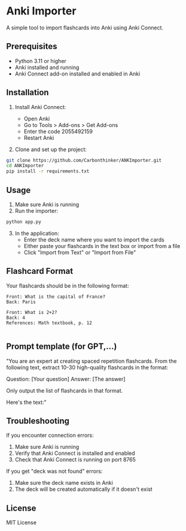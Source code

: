 # Anki Importer

A simple tool to import flashcards into Anki using Anki Connect.

## Prerequisites

- Python 3.11 or higher
- Anki installed and running
- Anki Connect add-on installed and enabled in Anki

## Installation

1. Install Anki Connect:
   - Open Anki
   - Go to Tools > Add-ons > Get Add-ons
   - Enter the code 2055492159
   - Restart Anki

2. Clone and set up the project:
```bash
git clone https://github.com/Carbonthinker/ANKImporter.git
cd ANKImporter
pip install -r requirements.txt
```

## Usage

1. Make sure Anki is running
2. Run the importer:
```bash
python app.py
```

3. In the application:
   - Enter the deck name where you want to import the cards
   - Either paste your flashcards in the text box or import from a file
   - Click "Import from Text" or "Import from File"

## Flashcard Format

Your flashcards should be in the following format:
```
Front: What is the capital of France?
Back: Paris

Front: What is 2+2?
Back: 4
References: Math textbook, p. 12


```
## Prompt template (for GPT,...)
"You are an expert at creating spaced repetition flashcards. 
From the following text, extract 10-30 high-quality flashcards in the format:

Question: [Your question] 
Answer: [The answer]

Only output the list of flashcards in that format. 

Here's the text:" 

## Troubleshooting

If you encounter connection errors:
1. Make sure Anki is running
2. Verify that Anki Connect is installed and enabled
3. Check that Anki Connect is running on port 8765

If you get "deck was not found" errors:
1. Make sure the deck name exists in Anki
2. The deck will be created automatically if it doesn't exist

## License

MIT License 